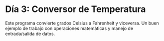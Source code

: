 # Día 3: Conversor de Temperatura

Este programa convierte grados Celsius a Fahrenheit y viceversa. Un buen ejemplo de trabajo con operaciones matemáticas
y manejo de entrada/salida de datos.
